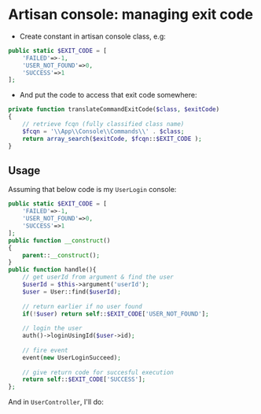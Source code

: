 # Artisan console: managing exit code

- Create constant in artisan console class, e.g:

```php
public static $EXIT_CODE = [
    'FAILED'=>-1,
    'USER_NOT_FOUND'=>0,
    'SUCCESS'=>1
];
```

- And put the code to access that exit code somewhere:

```php
private function translateCommandExitCode($class, $exitCode)
{	
	// retrieve fcqn (fully classified class name)
	$fcqn = '\\App\\Console\\Commands\\' . $class;
    return array_search($exitCode, $fcqn::$EXIT_CODE );
}
```

## Usage
Assuming that below code is my `UserLogin` console:
```php
public static $EXIT_CODE = [
    'FAILED'=>-1,
    'USER_NOT_FOUND'=>0,
    'SUCCESS'=>1
];
public function __construct()
{
    parent::__construct();
}
public function handle(){
    // get userId from argument & find the user
    $userId = $this->argument('userId');
	$user = User::find($userId);
    
    // return earlier if no user found
	if(!$user) return self::$EXIT_CODE['USER_NOT_FOUND'];
    
    // login the user
	auth()->loginUsingId($user->id);
    
    // fire event
	event(new UserLoginSucceed);
	
	// give return code for succesful execution
	return self::$EXIT_CODE['SUCCESS'];
};
```

And in `UserController`, I'll do:
```php

```